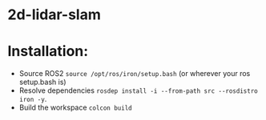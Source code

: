 # 2d-lidar-slam

# Installation:
* Source ROS2 `source /opt/ros/iron/setup.bash` (or wherever your ros setup.bash is)
* Resolve dependencies `rosdep install -i --from-path src --rosdistro iron -y`.
* Build the workspace `colcon build`
